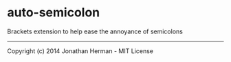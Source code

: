 auto-semicolon
==============

Brackets extension to help ease the annoyance of semicolons

___

Copyright (c) 2014 Jonathan Herman - MIT License
